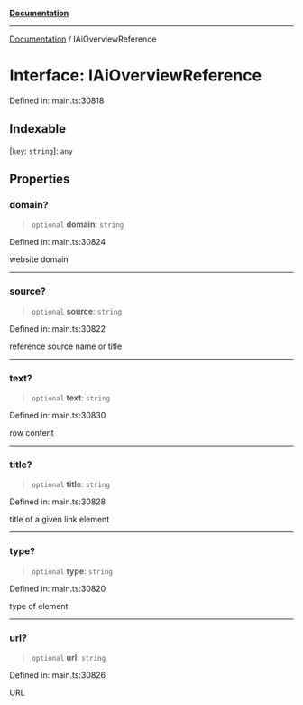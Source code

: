 [**Documentation**](../README.md)

***

[Documentation](../README.md) / IAiOverviewReference

# Interface: IAiOverviewReference

Defined in: main.ts:30818

## Indexable

\[`key`: `string`\]: `any`

## Properties

### domain?

> `optional` **domain**: `string`

Defined in: main.ts:30824

website domain

***

### source?

> `optional` **source**: `string`

Defined in: main.ts:30822

reference source name or title

***

### text?

> `optional` **text**: `string`

Defined in: main.ts:30830

row content

***

### title?

> `optional` **title**: `string`

Defined in: main.ts:30828

title of a given link element

***

### type?

> `optional` **type**: `string`

Defined in: main.ts:30820

type of element

***

### url?

> `optional` **url**: `string`

Defined in: main.ts:30826

URL
